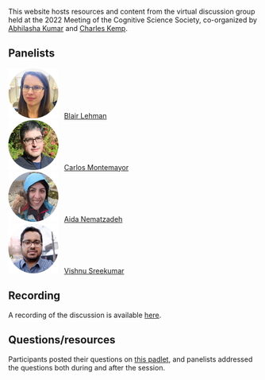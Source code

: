 This website hosts resources and content from the virtual discussion group held at the 2022 Meeting of the Cognitive Science Society, co-organized by [Abhilasha Kumar](http://abhilashak.weebly.com/) and [Charles Kemp](http://www.charleskemp.com/).

## Panelists
<img src="blair.jpg" width="20%" height="20%"> &nbsp;&nbsp;<a href="https://www.linkedin.com/in/blair-lehman-bb043b11" target="_blank">Blair Lehman</a><br>
<img src="carlos.jpg" width="20%" height="20%"> &nbsp;&nbsp;<a href="http://www.carlosmontemayor.org/" target="_blank">Carlos Montemayor</a><br>
<img src="aida.jpg" width="20%" height="20%"> &nbsp;&nbsp;<a href="http://www.aidanematzadeh.me/" target="_blank">Aida Nematzadeh</a><br>
<img src="vishnu.jpg" width="20%" height="20%"> &nbsp;&nbsp;<a href="https://www.iiit.ac.in/people/faculty/Vishnusreekumar/" target="_blank">Vishnu Sreekumar</a><br>

## Recording

A recording of the discussion is available <a href="https://bowdoin.zoom.us/rec/share/aFDn7vNlMbWndx_vsWViDMXyQfALl6ZmURSd1bgwRqOI9s1xQbGvkMpBZF0gnYv-.59GP6YWFI384X1Mp" target="_blank">here</a>.

## Questions/resources

Participants posted their questions on <a href="https://padlet.com/akumar85/e4a0ksvf1o4i5dg6" target="_blank">this padlet</a>, and panelists addressed the questions both during and after the session.

